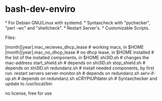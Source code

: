 # bash-dev-enviro

° For Debian GNU/Linux with systemd.
° Syntaxcheck with "pychecker", "perl -wc" and "shellcheck".
° Restart Server's.
° Customizable Scripts. 

Files: 

[month][year].mac_recieves_dhcp_lease # working macs, in $HOME
[month][year].mac_no_dhcp_lease # no dhcp lease, in $HOME
installed # the list of the installed components, in $HOME
shi3lD.sh # changes the mac-address
start_shield.sh # depends on shi3lD.sh
stop_shield.sh # depends on shi3lD.sh
redundanz.sh # install needed components, by first run. restart servers
server-monitor.sh # depends on redundanz.sh
serv-if-up.sh # depends on redundanz.sh
sCRYPtUPdater.sh # Syntaxchecker and update to /usr/local/bin

no license, free for use
